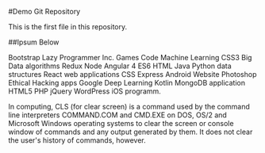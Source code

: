 #Demo Git Repository

This is the first file in this repository.

##Ipsum Below

Bootstrap Lazy Programmer Inc. Games Code Machine Learning CSS3 Big Data algorithms Redux Node Angular 4 ES6 HTML Java Python data structures React web applications CSS Express Android Website Photoshop Ethical Hacking apps Google Deep Learning Kotlin MongoDB application HTML5 PHP jQuery WordPress iOS programm.

In computing, CLS (for clear screen) is a command used by the command line interpreters COMMAND.COM and CMD.EXE on DOS, OS/2 and Microsoft Windows operating systems to clear the screen or console window of commands and any output generated by them. It does not clear the user's history of commands, however.